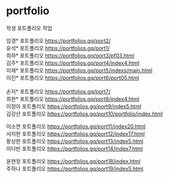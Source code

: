 # portfolio
학생 포트폴리오 작업

임경* 포트폴리오 https://portfolios.gq/port2/ <br>
유석* 포트폴리오 https://portfolios.gq/port1/ <br>
최하* 포트폴리오 https://portfolios.gq/port3/pf03.html<br>
김주* 포트폴리오 https://portfolios.gq/port4/index4.html<br>
이재* 포트폴리오 https://portfolios.gq/port5/indexs/main.html<br>
이진* 포트폴리오 https://portfolios.gq/port6/port05.html<br>    
손지* 포트폴리오 https://portfolios.gq/port7/<br> 
최한* 포트폴리오 https://portfolios.gq/port8/index4.html<br> 
이정아 포트폴리오 https://portfolios.gq/port9/index5.html<br> 
김강산 포트폴리오 https://portfolios.gq/port10/portfolio/index.html<br> 

이소연 포트폴리오 https://portfolios.gq/port11/index20.html<br> 
서지현 포트폴리오 https://portfolios.gq/port12/index17.html<br> 
황상한 포트폴리오 https://portfolios.gq/port13/index5.html<br>
이다빈 포트폴리오 https://portfolios.gq/port14/index7.html<br> 

윤현정 포트폴리오 https://portfolios.gq/port18/index.html<br> 
주하나 포트폴리오 https://portfolios.gq/port19/index5.html<br> 

